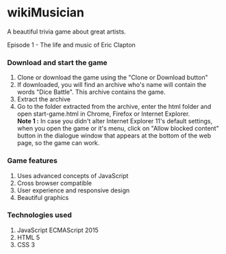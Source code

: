 # wikiMusician
A beautiful trivia game about great artists. 

Episode 1 - The life and music of Eric Clapton

### Download and start the game
1. Clone or download the game using the "Clone or Download button"
2. If downloaded, you will find an archive who's name will contain the words "Dice Battle". This archive contains the game.
3. Extract the archive
4. Go to the folder extracted from the archive, enter the html folder and open start-game.html in Chrome, Firefox or Internet Explorer.  
   **Note 1 :** In case you didn't alter Internet Explorer 11's default settings, when you open the game or it's menu, click on "Allow blocked content" button in the dialogue window that appears at the bottom of the web page, so the game can work.  

### Game features
1. Uses advanced concepts of JavaScript
2. Cross browser compatible
3. User experience and responsive design
4. Beautiful graphics

### Technologies used
1. JavaScript ECMAScript 2015
2. HTML 5
3. CSS 3
